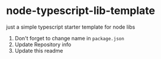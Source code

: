 # node-typescript-lib-template

just a simple typescript starter template for node libs

1. Don't forget to change name in `package.json`
2. Update Repository info
3. Update this readme
